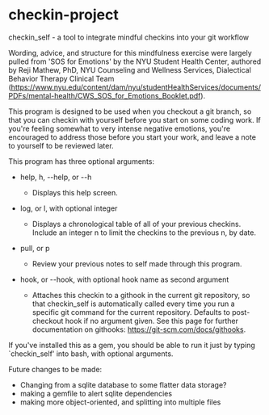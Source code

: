 # checkin-project

checkin_self - a tool to integrate mindful checkins into your git workflow

Wording, advice, and structure for this mindfulness exercise were largely pulled from 'SOS for Emotions' by the NYU Student Health Center, authored by Reji Mathew, PhD, NYU Counseling and Wellness Services, Dialectical Behavior Therapy Clinical Team (https://www.nyu.edu/content/dam/nyu/studentHealthServices/documents/PDFs/mental-health/CWS_SOS_for_Emotions_Booklet.pdf).

This program is designed to be used when you checkout a git branch, so that you can checkin with yourself before you start on some coding work. If you're feeling somewhat to very intense negative emotions, you're encouraged to address those before you start your work, and leave a note to yourself to be reviewed later.

This program has three optional arguments:

- help, h, --help, or --h

  - Displays this help screen.

- log, or l, with optional integer

  - Displays a chronological table of all of your previous checkins. Include an integer n to limit the checkins to the previous n, by date.

- pull, or p

  - Review your previous notes to self made through this program.

- hook, or --hook, with optional hook name as second argument

  - Attaches this checkin to a githook in the current git repository, so that checkin_self is automatically called every time you run a specific git command for the current repository. Defaults to post-checkout hook if no argument given. See this page for further documentation on githooks: https://git-scm.com/docs/githooks.

If you've installed this as a gem, you should be able to run it just by typing `checkin_self' into bash, with optional arguments.

Future changes to be made:

- Changing from a sqlite database to some flatter data storage?
- making a gemfile to alert sqlite dependencies
- making more object-oriented, and splitting into multiple files